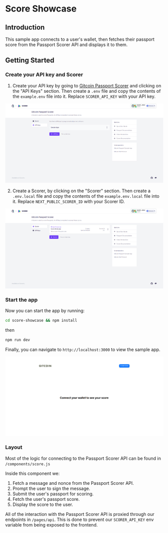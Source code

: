 # Score Showcase

## Introduction

This sample app connects to a user's wallet, then fetches their passport score from the Passport Scorer API and displays it to them.

## Getting Started

### Create your API key and Scorer

1. Create your API key by going to [Gitcoin Passport Scorer](https://scorer.gitcoin.co) and clicking on the "API Keys" section.
   Then create a `.env` file and copy the contents of the `example.env` file into it.
   Replace `SCORER_API_KEY` with your API key.

![Create api key](./screenshots/crete_api_key.png)

2. Create a Scorer, by clicking on the "Scorer" section.
   Then create a `.env.local` file and copy the contents of the `example.env.local` file into it. Replace `NEXT_PUBLIC_SCORER_ID` with your Scorer ID.

![Create scorer](./screenshots/create_scorer.png)

### Start the app

Now you can start the app by running:

```bash
cd score-showcase && npm install
```

then

```bash
npm run dev
```

Finally, you can navigate to `http://localhost:3000` to view the sample app.

![Sample app](./screenshots/score-showcase-1.png)

### Layout

Most of the logic for connecting to the Passport Scorer API can be found in `/components/score.js`

Inside this component we:

1. Fetch a message and nonce from the Passport Scorer API.
2. Prompt the user to sign the message.
3. Submit the user's passport for scoring.
4. Fetch the user's passport score.
5. Display the score to the user.

All of the interaction with the Passport Scorer API is proxied through our endpoints in `/pages/api`. This is done to prevent our `SCORER_API_KEY` env variable from being exposed to the frontend.
